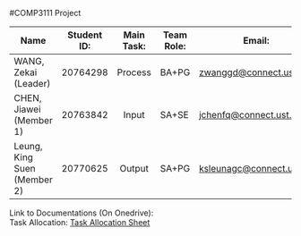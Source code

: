 #COMP3111 Project

| Name                        | Student ID:         | Main Task:  |Team Role: | Email: | Branch ID: |
| --------------------------- |:-------------------:|:----------:|------------|--------|---------|
| WANG, Zekai (Leader)        | 20764298            |   Process  |BA+PG|zwanggd@connect.ust.hk|not-yet|
| CHEN, Jiawei (Member 1)     | 20763842            |    Input   |SA+SE|jchenfq@connect.ust.hk|master|
| Leung, King Suen (Member 2) | 20770625            |   Output   |SA+PG|ksleunagc@connect.ust.hk|not-yet|

Link to Documentations (On Onedrive):<br/>
Task Allocation: [Task Allocation Sheet](https://hkustconnect-my.sharepoint.com/:x:/g/personal/ksleungac_connect_ust_hk/ET7hh5_Qe8ZApMco3wcB-7oBr1qTl27PvdGtr3QA7Ie6iw?e=57FpU0)
